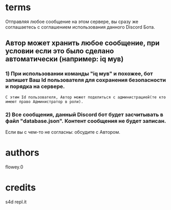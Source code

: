 # terms
Отправляя любое сообщение на этом сервере, вы сразу же соглашаетесь с соглашением использования данного Discord Бота.
## Автор может хранить любое сообщение, при условии если это было сделано автоматически (например: iq мув)
 ### 1) При использовании команды "iq мув" и похожее, бот запишет Ваш Id пользователя для сохранения безопасности и порядка на сервере.
    С этим Id пользователя, Автор может поделиться с администрацией(те кто имеют право Администратор в роли).
 ### 2) Все сообщения, данный Discord бот будет засчитывать в файл "database.json". Контент сообщения не будет записан.
Если вы с чем-то не согласны: обсудите с Автором.

# authors
flowey.0

# credits
s4d
repl.it
